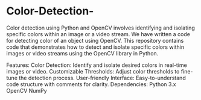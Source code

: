 # Color-Detection-
Color detection using Python and OpenCV involves identifying and isolating specific colors within an image or a video stream. We have written a code for detecting color of an object using OpenCV.
This repository contains code that demonstrates how to detect and isolate specific colors within images or video streams using the OpenCV library in Python.

Features:
Color Detection: Identify and isolate desired colors in real-time images or video.
Customizable Thresholds: Adjust color thresholds to fine-tune the detection process.
User-friendly Interface: Easy-to-understand code structure with comments for clarity.
Dependencies:
Python 3.x
OpenCV
NumPy
